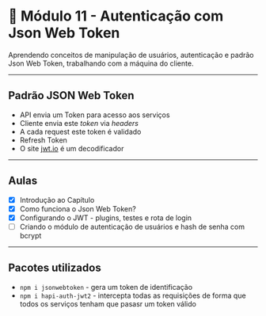 # 🤯 Módulo 11 - Autenticação com Json Web Token
Aprendendo conceitos de manipulação de usuários, autenticação e padrão Json Web Token, trabalhando com a máquina do cliente.

***

## Padrão JSON Web Token

- API envia um Token para acesso aos serviços
- Cliente envia este <i>token</i> via <i>headers</i>
- A cada request este token é validado
- Refresh Token
- O site [jwt.io](https://jwt.io/) é um decodificador

***

## Aulas

- [x] Introdução ao Capítulo
- [x] Como funciona o Json Web Token?
- [x] Configurando o JWT - plugins, testes e rota de login
- [ ] Criando o módulo de autenticação de usuários e hash de senha com bcrypt

***

## Pacotes utilizados

- `npm i jsonwebtoken` - gera um token de identificação
- `npm i hapi-auth-jwt2` - intercepta todas as requisições de forma que todos os serviços tenham que pasasr um token válido